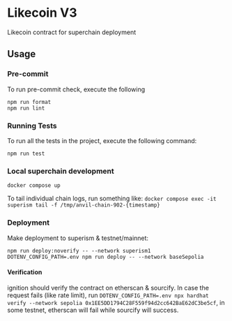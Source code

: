 # Likecoin V3

Likecoin contract for superchain deployment

## Usage

### Pre-commit

To run pre-commit check, execute the following

```
npm run format
npm run lint
```

### Running Tests

To run all the tests in the project, execute the following command:

```shell
npm run test
```

### Local superchain development

```
docker compose up
```

To tail individual chain logs, run something like: `docker compose exec -it superism tail -f /tmp/anvil-chain-902-{timestamp}`

### Deployment

Make deployment to superism & testnet/mainnet:

```
npm run deploy:noverify -- --network superism1
DOTENV_CONFIG_PATH=.env npm run deploy -- --network baseSepolia
```

#### Verification

ignition should verify the contract on etherscan & sourcify. In case the request fails (like rate limit), run `DOTENV_CONFIG_PATH=.env npx hardhat verify --network sepolia 0x1EE5DD1794C28F559f94d2cc642BaE62dC3be5cf`, in some testnet, etherscan will fail while sourcify will success.
